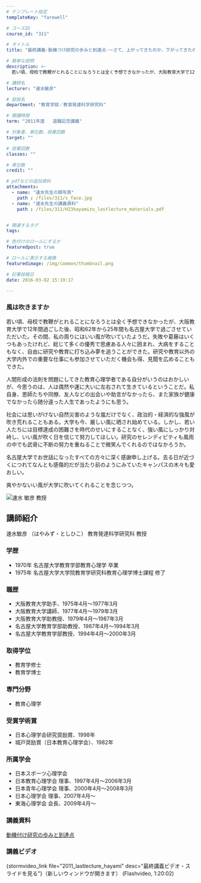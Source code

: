 ```yaml
---
# テンプレート指定
templateKey: "farewell"

# コースID
course_id: "311"

# タイトル
title: "最終講義-動機づけ研究の歩みと到達点-〜さて、上がってきたのか、下がってきたのか〜"

# 簡単な説明
description: >-
  若い頃、母校で教鞭がとれることになろうとは全く予想できなかったが、大阪教育大学で12年間過ごした後、昭和62年から25年間も名古屋大学で過ごさせていただいた。その間、私の周りにはいい風が吹いていた...

# 講師名
lecturer: "速水敏彦"

# 部局名
department: "教育学部／教育発達科学研究科"

# 開講時限
term: "2011年度	退職記念講義"

# 対象者、単位数、授業回数
target: ""

# 授業回数
classes: ""

# 単位数
credit: ""

# pdfなどの追加資料
attachments: 
  - name: "速水先生の顔写真" 
    path : /files/311/s_face.jpg
  - name: "速水先生の講義資料" 
    path : /files/311/H23hayamizu_lastlecture_materials.pdf


# 関連するタグ
tags:

# 色付けのロールにするか
featuredpost: true

# ロールに表示する画像
featuredimage: /img/common/thumbnail.png

# 記事投稿日
date: 2016-03-02 15:19:17

---
```

### 風は吹きますか 

若い頃、母校で教鞭がとれることになろうとは全く予想できなかったが、大阪教育大学で12年間過ごした後、昭和62年から25年間も名古屋大学で過ごさせていただいた。その間、私の周りにはいい風が吹いていたようだ。失敗や葛藤はいくつもあったけれど、総じて多くの優秀で思慮ある人々に囲まれ、大病をすることもなく、自由に研究や教育に打ち込み夢を追うことができた。研究や教育以外の大学内外での重要な仕事にも参加させていただく機会も得、見聞を広めることもできた。 

人間形成の法則を問題にしてきた教育心理学者である自分がいうのはおかしいが、今思うのは、人は偶然や運に大いに左右されて生きているということだ。私自身、恩師たちや同僚、友人などの出会いや助言がなかったら、また家族が健康でなかったら随分違った人生であったようにも思う。 

社会には思いがけない自然災害のような嵐だけでなく、政治的・経済的な強風が吹き荒れることもある。大学も今、厳しい風に晒され始めている。しかし、若い人たちには目標達成の困難さを時代のせいにすることなく、強い風にしっかり対峙し、いい風が吹く日を信じて努力してほしい。研究のセレンディピティも風雨の中でも武骨に不断の努力を重ねることで微笑んでくれるのではなかろうか。 

名古屋大学でお世話になったすべての方々に深く感謝申し上げる。去る日が近づくにつれてなんとも感傷的だが当たり前のようにみていたキャンパスの木々も愛おしい。 

爽やかないい風が大学に吹いてくれることを念じつつ。

![速水 敏彦 教授](/files/311/s_face.jpg) 
## 講師紹介

速水敏彦 （はやみず・としひこ） 教育発達科学研究科 教授 

### 学歴

  * 1970年 名古屋大学教育学部教育心理学 卒業
  * 1975年 名古屋大学大学院教育学研究科教育心理学博士課程 修了

### 職歴

  * 大阪教育大学助手、1975年4月〜1977年3月
  * 大阪教育大学講師、1977年4月〜1979年3月
  * 大阪教育大学助教授、1979年4月〜1987年3月
  * 名古屋大学教育学部助教授、1987年4月〜1994年3月
  * 名古屋大学教育学部教授、1994年4月〜2000年3月

### 取得学位

  * 教育学修士
  * 教育学博士

### 専門分野

  * 教育心理学

### 受賞学術賞

  * 日本心理学会研究奨励賞、1998年
  * 城戸奨励賞（日本教育心理学会）、1982年

### 所属学会

  * 日本スポーツ心理学会
  * 日本教育心理学会 理事、1997年4月〜2006年3月
  * 日本青年心理学会 理事、2000年4月〜2008年3月
  * 日本心理学会 理事、2007年4月〜
  * 東海心理学会 会長、2009年4月〜
### 講義資料


[動機付け研究の歩みと到達点](/files/311/H23hayamizu_lastlecture_materials.pdf) 

### 講義ビデオ

{stormvideo_link file="2011_lastlecture_hayami" desc="最終講義ビデオ・スライドを見る"}（新しいウィンドウが開きます） (Flashvideo, 1:20:02)